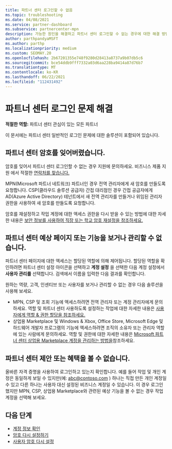 ```yaml
---
title: 파트너 센터 로그인할 수 없음
ms.topic: troubleshooting
ms.date: 04/08/2021
ms.service: partner-dashboard
ms.subservice: partnercenter-mpn
description: 가능한 원인을 해결하고 파트너 센터 로그인할 수 없는 경우에 대한 해결 방법을 알아봅니다. 암호 재설정, 역할 확인 및 자격 증명 확인에 대해 자세히 알아보세요.
author: parthpandyaMSFT
ms.author: parthp
ms.localizationpriority: medium
ms.custom: SEOMAY.20
ms.openlocfilehash: 2b67201355e748f9280d28413a8737a9b07db5c6
ms.sourcegitcommit: bce54ddb9fff7332a03d6aa228ba9414a87d76b7
ms.translationtype: MT
ms.contentlocale: ko-KR
ms.lasthandoff: 06/22/2021
ms.locfileid: "112431492"
---
```

# <a name="troubleshoot-sign-in-issues-for-partner-center"></a>파트너 센터 로그인 문제 해결

**적절한 역할:** 파트너 센터 관심이 있는 모든 파트너

이 문서에는 파트너 센터 일반적인 로그인 문제에 대한 솔루션이 포함되어 있습니다.

## <a name="youve-forgotten-your-password-for-partner-center"></a>파트너 센터 암호를 잊어버렸습니다.

암호를 잊어서 파트너 센터 로그인할 수 없는 경우 지원에 문의하세요. 비즈니스 제품 지원 에서 적절한 [연락처를 찾습니다.](/microsoft-365/admin/contact-support-for-business-products)

MPN(Microsoft 파트너 네트워크) 파트너인 경우 전역 관리자에게 새 암호를 만들도록 요청합니다. CSP(클라우드 솔루션 공급자) 간접 대리점인 경우 간접 공급자에게 AD(Azure Active Directory) 테넌트에서 새 전역 관리자를 만들거나 위임된 관리자 권한을 사용하여 새 암호를 만들도록 요청합니다.

암호를 재설정하고 작업 계정에 대한 액세스 권한을 다시 받을 수 있는 방법에 대한 자세한 내용은 [보안 정보를 사용하여 직장 또는 학교 암호 재설정을 참조하세요.](/azure/active-directory/user-help/active-directory-passwords-update-your-own-password#how-to-change-your-password)

## <a name="you-cant-view-or-manage-the-expected-pages-or-capabilities-in-partner-center"></a>파트너 센터 예상 페이지 또는 기능을 보거나 관리할 수 없습니다.

파트너 센터 페이지에 대한 액세스는 할당된 역할에 의해 제어됩니다. 할당된 역할을 확인하려면 파트너 센터 설정 아이콘을 선택하고 **계정 설정** 을 선택한 다음 계정 설정에서 **사용자 관리를** 선택합니다. 검색에서 이름을 입력한 다음 결과를 확인합니다.

원하는 역량, 고객, 인센티브 또는 사용자를 보거나 관리할 수 없는 경우 다음 솔루션을 사용해 보세요.

- MPN, CSP 및 조회 기능에 액세스하려면 전역 관리자 또는 계정 관리자에게 문의하세요. 역할 및 파트너 센터 사용하도록 설정하는 작업에 대한 자세한 내용은 [사용자에게 역할 & 권한 할당을 참조하세요.](permissions-overview.md)
- 상업용 Marketplace 및 Windows & Xbox, Office Store, Microsoft Edge 및 하드웨어 개발자 프로그램의 기능에 액세스하려면 조직의 소유자 또는 관리자 역할에 있는 사람에게 문의하세요. 역할 및 권한에 대한 자세한 내용은 [Microsoft 파트너 센터 상업용 Marketplace 계정을 관리하는 방법을](/azure/marketplace/partner-center-portal/manage-account#define-user-roles-and-permissions)참조하세요.

## <a name="you-cant-see-your-offer-or-benefits-in-partner-center"></a>파트너 센터 제안 또는 혜택을 볼 수 없습니다.

올바른 자격 증명을 사용하여 로그인하고 있는지 확인합니다. 예를 들어 작업 및 개인 계정은 동일하게 보일 수 있지만(예: abc@contoso.com ) 하나는 직접 만든 개인 계정일 수 있고 다른 하나는 사용자 대신 설정된 비즈니스 계정일 수 있습니다. 이 경우 로그인했지만 MPN, CSP, 상업용 Marketplace와 관련된 예상 기능을 볼 수 없는 경우 작업 계정을 선택해 보세요.

## <a name="next-steps"></a>다음 단계

- [계정 정보 확인](verification-responses.md)
- [암호 다시 설정하기](reset-my-pasword.md)
- [사용자 암호 다시 설정](reset-a-user-password.md)